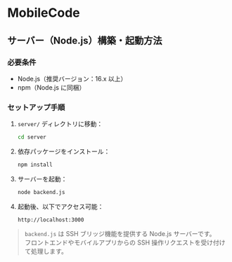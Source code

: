 # MobileCode

## サーバー（Node.js）構築・起動方法

### 必要条件

- Node.js（推奨バージョン：16.x 以上）
- npm（Node.js に同梱）

### セットアップ手順

1. `server/` ディレクトリに移動：

   ```bash
   cd server
   ```

2. 依存パッケージをインストール：

   ```bash
   npm install
   ```

3. サーバーを起動：

   ```bash
   node backend.js
   ```

4. 起動後、以下でアクセス可能：

   ```
   http://localhost:3000
   ```

> `backend.js` は SSH ブリッジ機能を提供する Node.js サーバーです。  
> フロントエンドやモバイルアプリからの SSH 操作リクエストを受け付けて処理します。
